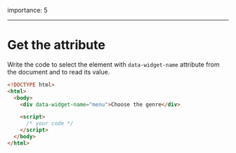 importance: 5

---

# Get the attribute

Write the code to select the element with `data-widget-name` attribute from the document and to read its value.

```html run
<!DOCTYPE html>
<html>
  <body>
    <div data-widget-name="menu">Choose the genre</div>

    <script>
      /* your code */
    </script>
  </body>
</html>
```
